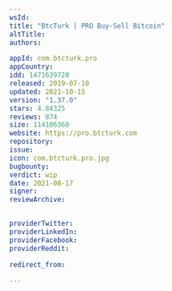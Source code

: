 ```yaml
---
wsId: 
title: "BtcTurk | PRO Buy-Sell Bitcoin"
altTitle: 
authors:

appId: com.btcturk.pro
appCountry: 
idd: 1471639720
released: 2019-07-10
updated: 2021-10-15
version: "1.37.0"
stars: 4.84325
reviews: 874
size: 114106368
website: https://pro.btcturk.com
repository: 
issue: 
icon: com.btcturk.pro.jpg
bugbounty: 
verdict: wip
date: 2021-08-17
signer: 
reviewArchive:


providerTwitter: 
providerLinkedIn: 
providerFacebook: 
providerReddit: 

redirect_from:

---
```


